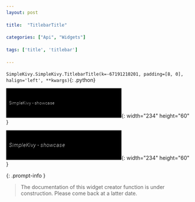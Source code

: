 ```yaml
---
layout: post

title:  "TitlebarTitle"

categories: ["Api", "Widgets"]

tags: ['title', 'titlebar']

---
```

`SimpleKivy.SimpleKivy.TitlebarTitle(k=-67191210201, padding=[8, 0], halign='left', **kwargs)`{: .python}


![TitlebarTitle.png](assets/img/docs/TitlebarTitle.png){: width="234" height="60" }

![TitlebarTitle.2.png](assets/img/docs/TitlebarTitle.2.png){: width="234" height="60" }


{: .prompt-info }

> The documentation of this widget creator function is under construction. Please come back at a latter date.
